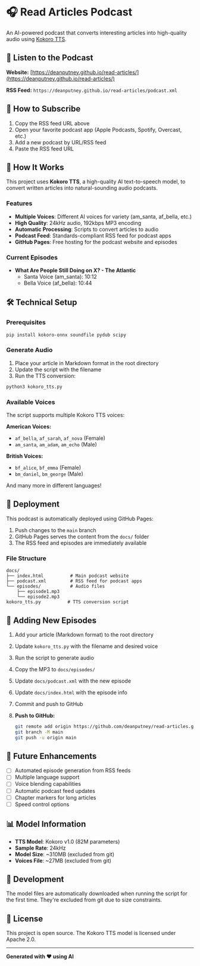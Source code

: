 # 🎧 Read Articles Podcast

An AI-powered podcast that converts interesting articles into high-quality audio using [Kokoro TTS](https://github.com/thewh1teagle/kokoro-onnx).

## 🔗 Listen to the Podcast

**Website:** [https://deanputney.github.io/read-articles/](https://deanputney.github.io/read-articles/)

**RSS Feed:** `https://deanputney.github.io/read-articles/podcast.xml`

## 📱 How to Subscribe

1. Copy the RSS feed URL above
2. Open your favorite podcast app (Apple Podcasts, Spotify, Overcast, etc.)
3. Add a new podcast by URL/RSS feed
4. Paste the RSS feed URL

## 🤖 How It Works

This project uses **Kokoro TTS**, a high-quality AI text-to-speech model, to convert written articles into natural-sounding audio podcasts.

### Features

- **Multiple Voices**: Different AI voices for variety (am_santa, af_bella, etc.)
- **High Quality**: 24kHz audio, 192kbps MP3 encoding
- **Automatic Processing**: Scripts to convert articles to audio
- **Podcast Feed**: Standards-compliant RSS feed for podcast apps
- **GitHub Pages**: Free hosting for the podcast website and episodes

### Current Episodes

- **What Are People Still Doing on X? - The Atlantic**
  - Santa Voice (am_santa): 10:12
  - Bella Voice (af_bella): 10:44

## 🛠️ Technical Setup

### Prerequisites

```bash
pip install kokoro-onnx soundfile pydub scipy
```

### Generate Audio

1. Place your article in Markdown format in the root directory
2. Update the script with the filename
3. Run the TTS conversion:

```bash
python3 kokoro_tts.py
```

### Available Voices

The script supports multiple Kokoro TTS voices:

**American Voices:**

- `af_bella`, `af_sarah`, `af_nova` (Female)
- `am_santa`, `am_adam`, `am_echo` (Male)

**British Voices:**

- `bf_alice`, `bf_emma` (Female)
- `bm_daniel`, `bm_george` (Male)

And many more in different languages!

## 🚀 Deployment

This podcast is automatically deployed using GitHub Pages:

1. Push changes to the `main` branch
2. GitHub Pages serves the content from the `docs/` folder
3. The RSS feed and episodes are immediately available

### File Structure

```
docs/
├── index.html          # Main podcast website
├── podcast.xml         # RSS feed for podcast apps
└── episodes/           # Audio files
    ├── episode1.mp3
    └── episode2.mp3
kokoro_tts.py          # TTS conversion script
```

## 📄 Adding New Episodes

1. Add your article (Markdown format) to the root directory
2. Update `kokoro_tts.py` with the filename and desired voice
3. Run the script to generate audio
4. Copy the MP3 to `docs/episodes/`
5. Update `docs/podcast.xml` with the new episode
6. Update `docs/index.html` with the episode info
7. Commit and push to GitHub

8. **Push to GitHub:**
   ```bash
   git remote add origin https://github.com/deanputney/read-articles.git
   git branch -M main
   git push -u origin main
   ```

## 🎯 Future Enhancements

- [ ] Automated episode generation from RSS feeds
- [ ] Multiple language support
- [ ] Voice blending capabilities
- [ ] Automatic podcast feed updates
- [ ] Chapter markers for long articles
- [ ] Speed control options

## 📊 Model Information

- **TTS Model**: Kokoro v1.0 (82M parameters)
- **Sample Rate**: 24kHz
- **Model Size**: ~310MB (excluded from git)
- **Voices File**: ~27MB (excluded from git)

## 🔧 Development

The model files are automatically downloaded when running the script for the first time. They're excluded from git due to size constraints.

## 📜 License

This project is open source. The Kokoro TTS model is licensed under Apache 2.0.

---

**Generated with ❤️ using AI**
